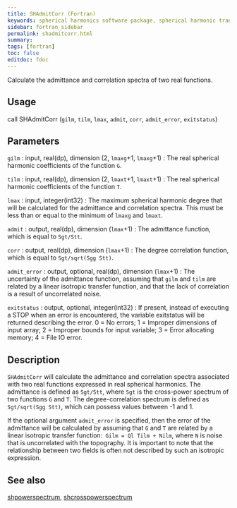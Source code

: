 ```yaml
---
title: SHAdmitCorr (Fortran)
keywords: spherical harmonics software package, spherical harmonic transform, legendre functions, multitaper spectral analysis, fortran, Python, gravity, magnetic field
sidebar: fortran_sidebar
permalink: shadmitcorr.html
summary:
tags: [fortran]
toc: false
editdoc: fdoc
---
```


Calculate the admittance and correlation spectra of two real functions.

## Usage

call SHAdmitCorr (`gilm`, `tilm`, `lmax`, `admit`, `corr`, `admit_error`, `exitstatus`)

## Parameters

`gilm` : input, real(dp), dimension (2, `lmaxg`+1, `lmaxg`+1)
:   The real spherical harmonic coefficients of the function `G`.

`tilm` : input, real(dp), dimension (2, `lmaxt`+1, `lmaxt`+1)
:   The real spherical harmonic coefficients of the function `T`.

`lmax` : input, integer(int32)
:   The maximum spherical harmonic degree that will be calculated for the admittance and correlation spectra. This must be less than or equal to the minimum of `lmaxg` and `lmaxt`.

`admit` : output, real(dp), dimension (`lmax`+1)
:   The admittance function, which is equal to `Sgt/Stt`.

`corr` : output, real(dp), dimension (`lmax`+1)
:   The degree correlation function, which is equal to `Sgt/sqrt(Sgg Stt)`.

`admit_error` : output, optional, real(dp), dimension (`lmax`+1)
:   The uncertainty of the admittance function, assuming that `gilm` and `tilm` are related by a linear isotropic transfer function, and that the lack of correlation is a result of uncorrelated noise.

`exitstatus` : output, optional, integer(int32)
:   If present, instead of executing a STOP when an error is encountered, the variable exitstatus will be returned describing the error. 0 = No errors; 1 = Improper dimensions of input array; 2 = Improper bounds for input variable; 3 = Error allocating memory; 4 = File IO error.

## Description

`SHAdmitCorr` will calculate the admittance and correlation spectra associated with two real functions expressed in real spherical harmonics. The admittance is defined as `Sgt/Stt`, where `Sgt` is the cross-power spectrum of two functions `G` and `T`. The degree-correlation spectrum is defined as `Sgt/sqrt(Sgg Stt)`, which can possess values between -1 and 1.

If the optional argument `admit_error` is specified, then the error of the admittance will be calculated by assuming that `G` and `T` are related by a linear isotropic transfer function:` Gilm = Ql Tilm + Nilm`, where `N` is noise that is uncorrelated with the topography. It is important to note that the relationship between two fields is often not described by such an isotropic expression.

## See also

[shpowerspectrum](shpowerspectrum.html), [shcrosspowerspectrum](shcrosspowerspectrum.html)

